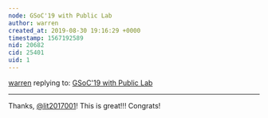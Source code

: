```yaml
---
node: GSoC'19 with Public Lab
author: warren
created_at: 2019-08-30 19:16:29 +0000
timestamp: 1567192589
nid: 20682
cid: 25401
uid: 1
---
```




[warren](../profile/warren) replying to: [GSoC'19 with Public Lab](../notes/lit2017001/08-26-2019/gsoc-19-with-public-lab)

----
Thanks, [@lit2017001](/profile/lit2017001)! This is great!!! Congrats!